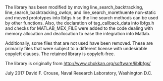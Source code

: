 The library has been modified by moving line_search_backtracking, line_search_backtracking_owlqn, and line_search_morethuente non-static and moved prototypes into lbfgs.h so the line search methods can be used by other functions. Also, the declaration of tag_callback_data into lbfgs.h and checks for MATLAB_MEX_FILE were added to the code dealing with memory allocation and deallocation to ease the integration into Matlab.

Additionally, some files that are not used have been removed. These are primarily
files that were subject to a different license with undesirable copyleft clauses.
The retained library is copyleft-free.

The library is originally from
http://www.chokkan.org/software/liblbfgs/

July 2017 David F. Crouse, Naval Research Laboratory, Washington D.C.